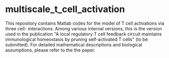 # multiscale_t_cell_activation

This repository contains Matlab codes for the model of T cell activations via three cell- interactions. Among various internal versions, this is the version
used in the publication "A local regulatory T cell feedback circuit maintains immunological homeostasis by pruning self-activated T cells" (to be submitted). For detailed mathematical descriptions and biological assumptions, please refer to the the paper.
